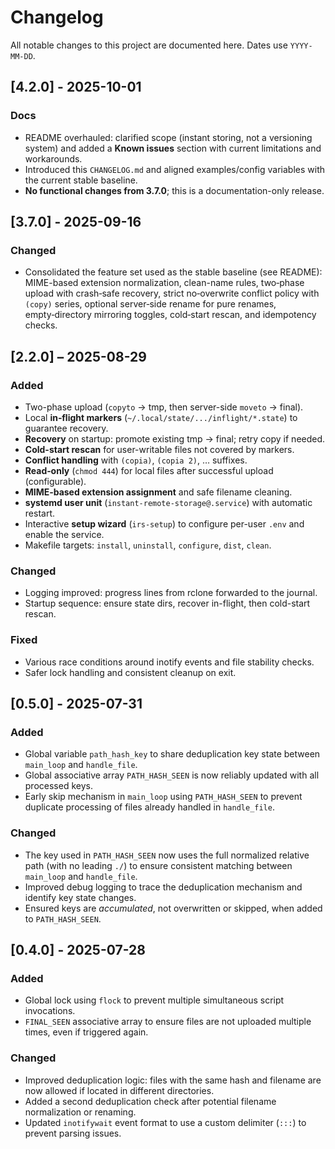 # Changelog

All notable changes to this project are documented here. Dates use `YYYY-MM-DD`.

## [4.2.0] - 2025-10-01

### Docs

* README overhauled: clarified scope (instant storing, not a versioning system) and added a **Known issues** section with current limitations and workarounds.
* Introduced this `CHANGELOG.md` and aligned examples/config variables with the current stable baseline.
* **No functional changes from 3.7.0**; this is a documentation-only release.

## [3.7.0] - 2025-09-16

### Changed

* Consolidated the feature set used as the stable baseline (see README): MIME-based extension normalization, clean-name rules, two‑phase upload with crash‑safe recovery, strict no‑overwrite conflict policy with `(copy)` series, optional server‑side rename for pure renames, empty‑directory mirroring toggles, cold‑start rescan, and idempotency checks.

## [2.2.0] – 2025-08-29

### Added

* Two-phase upload (`copyto` → tmp, then server-side `moveto` → final).
* Local **in‑flight markers** (`~/.local/state/.../inflight/*.state`) to guarantee recovery.
* **Recovery** on startup: promote existing tmp → final; retry copy if needed.
* **Cold-start rescan** for user-writable files not covered by markers.
* **Conflict handling** with `(copia)`, `(copia 2)`, … suffixes.
* **Read‑only** (`chmod 444`) for local files after successful upload (configurable).
* **MIME‑based extension assignment** and safe filename cleaning.
* **systemd user unit** (`instant-remote-storage@.service`) with automatic restart.
* Interactive **setup wizard** (`irs-setup`) to configure per-user `.env` and enable the service.
* Makefile targets: `install`, `uninstall`, `configure`, `dist`, `clean`.

### Changed

* Logging improved: progress lines from rclone forwarded to the journal.
* Startup sequence: ensure state dirs, recover in-flight, then cold-start rescan.

### Fixed

* Various race conditions around inotify events and file stability checks.
* Safer lock handling and consistent cleanup on exit.

## [0.5.0] - 2025-07-31

### Added

* Global variable `path_hash_key` to share deduplication key state between `main_loop` and `handle_file`.
* Global associative array `PATH_HASH_SEEN` is now reliably updated with all processed keys.
* Early skip mechanism in `main_loop` using `PATH_HASH_SEEN` to prevent duplicate processing of files already handled in `handle_file`.

### Changed

* The key used in `PATH_HASH_SEEN` now uses the full normalized relative path (with no leading `./`) to ensure consistent matching between `main_loop` and `handle_file`.
* Improved debug logging to trace the deduplication mechanism and identify key state changes.
* Ensured keys are *accumulated*, not overwritten or skipped, when added to `PATH_HASH_SEEN`.

## [0.4.0] - 2025-07-28

### Added

* Global lock using `flock` to prevent multiple simultaneous script invocations.
* `FINAL_SEEN` associative array to ensure files are not uploaded multiple times, even if triggered again.

### Changed

* Improved deduplication logic: files with the same hash and filename are now allowed if located in different directories.
* Added a second deduplication check after potential filename normalization or renaming.
* Updated `inotifywait` event format to use a custom delimiter (`:::`) to prevent parsing issues.
